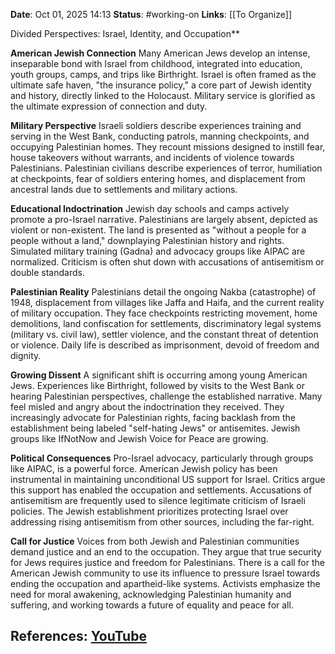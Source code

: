 **Date**: Oct 01, 2025 14:13
**Status**: #working-on
**Links**: [[To Organize]] 

Divided Perspectives: Israel, Identity, and Occupation**

**American Jewish Connection**
Many American Jews develop an intense, inseparable bond with Israel from childhood, integrated into education, youth groups, camps, and trips like Birthright. Israel is often framed as the ultimate safe haven, "the insurance policy," a core part of Jewish identity and history, directly linked to the Holocaust. Military service is glorified as the ultimate expression of connection and duty.

**Military Perspective**
Israeli soldiers describe experiences training and serving in the West Bank, conducting patrols, manning checkpoints, and occupying Palestinian homes. They recount missions designed to instill fear, house takeovers without warrants, and incidents of violence towards Palestinians. Palestinian civilians describe experiences of terror, humiliation at checkpoints, fear of soldiers entering homes, and displacement from ancestral lands due to settlements and military actions.

**Educational Indoctrination**
Jewish day schools and camps actively promote a pro-Israel narrative. Palestinians are largely absent, depicted as violent or non-existent. The land is presented as "without a people for a people without a land," downplaying Palestinian history and rights. Simulated military training (Gadna) and advocacy groups like AIPAC are normalized. Criticism is often shut down with accusations of antisemitism or double standards.

**Palestinian Reality**
Palestinians detail the ongoing Nakba (catastrophe) of 1948, displacement from villages like Jaffa and Haifa, and the current reality of military occupation. They face checkpoints restricting movement, home demolitions, land confiscation for settlements, discriminatory legal systems (military vs. civil law), settler violence, and the constant threat of detention or violence. Daily life is described as imprisonment, devoid of freedom and dignity.

**Growing Dissent**
A significant shift is occurring among young American Jews. Experiences like Birthright, followed by visits to the West Bank or hearing Palestinian perspectives, challenge the established narrative. Many feel misled and angry about the indoctrination they received. They increasingly advocate for Palestinian rights, facing backlash from the establishment being labeled "self-hating Jews" or antisemites. Jewish groups like IfNotNow and Jewish Voice for Peace are growing.

**Political Consequences**
Pro-Israel advocacy, particularly through groups like AIPAC, is a powerful force. American Jewish policy has been instrumental in maintaining unconditional US support for Israel. Critics argue this support has enabled the occupation and settlements. Accusations of antisemitism are frequently used to silence legitimate criticism of Israeli policies. The Jewish establishment prioritizes protecting Israel over addressing rising antisemitism from other sources, including the far-right.

**Call for Justice**
Voices from both Jewish and Palestinian communities demand justice and an end to the occupation. They argue that true security for Jews requires justice and freedom for Palestinians. There is a call for the American Jewish community to use its influence to pressure Israel towards ending the occupation and apartheid-like systems. Activists emphasize the need for moral awakening, acknowledging Palestinian humanity and suffering, and working towards a future of equality and peace for all.

## References: [YouTube](https://www.youtube.com/watch?v=Iq6J7Q6L0yw)
